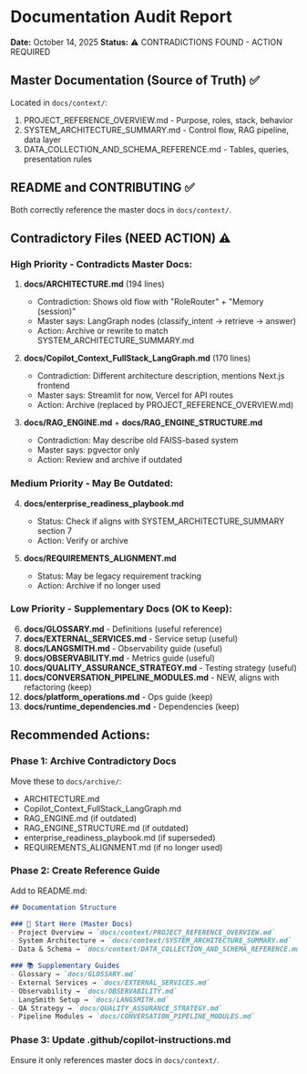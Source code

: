 # Documentation Audit Report
**Date:** October 14, 2025
**Status:** ⚠️ CONTRADICTIONS FOUND - ACTION REQUIRED

## Master Documentation (Source of Truth) ✅
Located in `docs/context/`:
1. PROJECT_REFERENCE_OVERVIEW.md - Purpose, roles, stack, behavior
2. SYSTEM_ARCHITECTURE_SUMMARY.md - Control flow, RAG pipeline, data layer
3. DATA_COLLECTION_AND_SCHEMA_REFERENCE.md - Tables, queries, presentation rules

## README and CONTRIBUTING ✅
Both correctly reference the master docs in `docs/context/`.

## Contradictory Files (NEED ACTION) ⚠️

### High Priority - Contradicts Master Docs:
1. **docs/ARCHITECTURE.md** (194 lines)
   - Contradiction: Shows old flow with "RoleRouter" + "Memory (session)"
   - Master says: LangGraph nodes (classify_intent → retrieve → answer)
   - Action: Archive or rewrite to match SYSTEM_ARCHITECTURE_SUMMARY.md

2. **docs/Copilot_Context_FullStack_LangGraph.md** (170 lines)
   - Contradiction: Different architecture description, mentions Next.js frontend
   - Master says: Streamlit for now, Vercel for API routes
   - Action: Archive (replaced by PROJECT_REFERENCE_OVERVIEW.md)

3. **docs/RAG_ENGINE.md** + **docs/RAG_ENGINE_STRUCTURE.md**
   - Contradiction: May describe old FAISS-based system
   - Master says: pgvector only
   - Action: Review and archive if outdated

### Medium Priority - May Be Outdated:
4. **docs/enterprise_readiness_playbook.md**
   - Status: Check if aligns with SYSTEM_ARCHITECTURE_SUMMARY section 7
   - Action: Verify or archive

5. **docs/REQUIREMENTS_ALIGNMENT.md**
   - Status: May be legacy requirement tracking
   - Action: Archive if no longer used

### Low Priority - Supplementary Docs (OK to Keep):
6. **docs/GLOSSARY.md** - Definitions (useful reference)
7. **docs/EXTERNAL_SERVICES.md** - Service setup (useful)
8. **docs/LANGSMITH.md** - Observability guide (useful)
9. **docs/OBSERVABILITY.md** - Metrics guide (useful)
10. **docs/QUALITY_ASSURANCE_STRATEGY.md** - Testing strategy (useful)
11. **docs/CONVERSATION_PIPELINE_MODULES.md** - NEW, aligns with refactoring (keep)
12. **docs/platform_operations.md** - Ops guide (keep)
13. **docs/runtime_dependencies.md** - Dependencies (keep)

## Recommended Actions:

### Phase 1: Archive Contradictory Docs
Move these to `docs/archive/`:
- ARCHITECTURE.md
- Copilot_Context_FullStack_LangGraph.md
- RAG_ENGINE.md (if outdated)
- RAG_ENGINE_STRUCTURE.md (if outdated)
- enterprise_readiness_playbook.md (if superseded)
- REQUIREMENTS_ALIGNMENT.md (if no longer used)

### Phase 2: Create Reference Guide
Add to README.md:
```markdown
## Documentation Structure

### 🎯 Start Here (Master Docs)
- Project Overview → `docs/context/PROJECT_REFERENCE_OVERVIEW.md`
- System Architecture → `docs/context/SYSTEM_ARCHITECTURE_SUMMARY.md`
- Data & Schema → `docs/context/DATA_COLLECTION_AND_SCHEMA_REFERENCE.md`

### 📚 Supplementary Guides
- Glossary → `docs/GLOSSARY.md`
- External Services → `docs/EXTERNAL_SERVICES.md`
- Observability → `docs/OBSERVABILITY.md`
- LangSmith Setup → `docs/LANGSMITH.md`
- QA Strategy → `docs/QUALITY_ASSURANCE_STRATEGY.md`
- Pipeline Modules → `docs/CONVERSATION_PIPELINE_MODULES.md`
```

### Phase 3: Update .github/copilot-instructions.md
Ensure it only references master docs in `docs/context/`.
